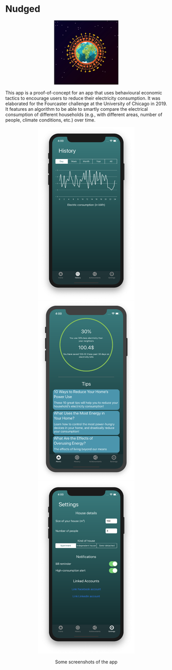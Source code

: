 # Nudged

<p align="center">
<img src="https://github.com/AlexandreGaubil/Nudged/blob/master/images/Nudged%20app%20icon.jpg" alt="Nudged logo" width="200px" height="200px"/>
</p>

This app is a proof-of-concept for an app that uses behavioural economic tactics to encourage users to reduce their electricity consumption. It was elaborated for the Fourcaster challenge at the University of Chicago in 2019. It features an algorithm to be able to smartly compare the electrical consumption of different households (e.g., with different areas, number of people, climate conditions, etc.) over time.

<p align="center">
<img src="https://github.com/AlexandreGaubil/Nudged/blob/master/images/Nudged%20app%20consumption%20day.png" alt="Nudged consumption screen" width="300px"/>
<img src="https://github.com/AlexandreGaubil/Nudged/blob/master/images/Nudged%20app%20home%20screen.png" alt="Nudged home screen" width="300px"/>
<img src="https://github.com/AlexandreGaubil/Nudged/blob/master/images/Nudged%20app%20settings%20completed.png" alt="Nudged settings screen" width="300px"/>
</p>

<p align="center">
Some screenshots of the app
</p>
